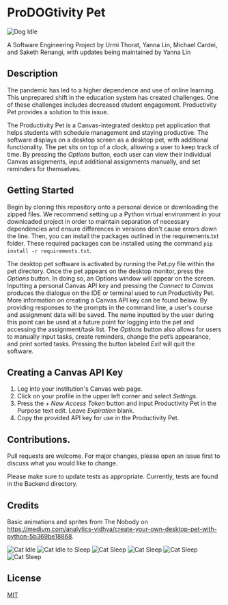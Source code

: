 # ProDOGtivity Pet
![Dog Idle](Pet/Animations/dog_idle.gif)

A Software Engineering Project by Urmi Thorat, Yanna Lin, Michael Cardei, and Saketh Renangi, with updates being maintained by Yanna Lin

## Description 
The pandemic has led to a higher dependence and use of online learning. This unprepared shift in the education system has created challenges. One of these challenges includes decreased student engagement. Productivity Pet provides a solution to this issue.

The Productivity Pet is a Canvas-integrated desktop pet application that helps students with schedule management and staying productive. The software displays on a desktop screen as a desktop pet, with additional functionality. The pet sits on top of a clock, allowing a user to keep track of time. By pressing the _Options_ button, each user can view their individual Canvas assignments, input additional assignments manually, and set reminders for themselves.

## Getting Started
Begin by cloning this repository onto a personal device or downloading the zipped files. We recommend setting up a Python virtual environment in your downloaded project in order to maintain separation of necessary dependencies and ensure differences in versions don't cause errors down the line. Then, you can install the packages outlined in the requirements.txt folder. These required packages can be installed using the command `pip install -r requirements.txt`.

The desktop pet software is activated by running the Pet.py file within the pet directory. Once the pet appears on the desktop monitor, press the _Options_  button. In doing so, an Options window will appear on the screen. Inputting a personal Canvas API key and pressing the _Connect to Canvas_ produces the dialogue on the IDE or terminal used to run Productivity Pet. More information on creating a Canvas API key can be found below. By providing responses to the prompts in the command line, a user's course and assignment data will be saved. The name inputted by the user during this point can be used at a future point for logging into the pet and accessing the assignment/task list.  The _Options_ button also allows for users to manually input tasks, create reminders, change the pet’s appearance, and print sorted tasks. Pressing the button labeled _Exit_ will quit the software.

## Creating a Canvas API Key
1. Log into your institution's Canvas web page.
2. Click on your profile in the upper left corner and select _Settings_.
3. Press the _+ New Access Token_ button and input   Productivity Pet   in the   Purpose   text edit. Leave _Expiration_ blank.
4. Copy the provided API key for use in the Productivity Pet.

## Contributions. 
Pull requests are welcome. For major changes, please open an issue first to discuss what you would like to change.

Please make sure to update tests as appropriate. Currently, tests are found in the   Backend  directory. 

## Credits
Basic animations and sprites from The Nobody on https://medium.com/analytics-vidhya/create-your-own-desktop-pet-with-python-5b369be18868.

![Cat Idle](Pet/Animations/idle.gif) ![Cat Idle to Sleep](Pet/Animations/idle_to_sleep.gif) ![Cat Sleep](Pet/Animations/idle.gif) ![Cat Sleep](Pet/Animations/sleep_to_idle.gif) ![Cat Sleep](Pet/Animations/walking_negative.gif) ![Cat Sleep](Pet/Animations/walking_positive.gif)

## License
[MIT](https://choosealicense.com/licenses/mit/)
